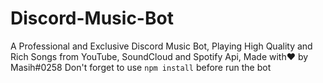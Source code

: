 # Discord-Music-Bot
A Professional and Exclusive Discord Music Bot, Playing High Quality and Rich Songs from YouTube, SoundCloud and Spotify Api, Made with❤️ by Masih#0258
Don't forget to use `npm install` before run the bot
